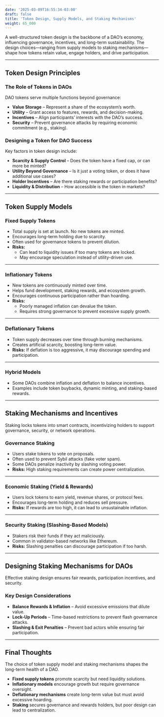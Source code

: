 ```yaml
---
date: '2025-03-09T16:55:34-03:00'
draft: false
title: 'Token Design, Supply Models, and Staking Mechanisms'
weight: 65_000
---
```


A well-structured token design is the backbone of a DAO’s economy, influencing governance, incentives, and long-term sustainability. The design choices—ranging from supply models to staking mechanisms—shape how tokens retain value, engage holders, and drive participation. 

---

## **Token Design Principles**  

### **The Role of Tokens in DAOs**  
DAO tokens serve multiple functions beyond governance:  
- **Value Storage** – Represent a share of the ecosystem’s worth.  
- **Utility** – Grant access to features, rewards, and decision-making.  
- **Incentives** – Align participants’ interests with the DAO’s success.  
- **Security** – Prevent governance attacks by requiring economic commitment (e.g., staking).  

### **Designing a Token for DAO Success**  
Key factors in token design include:  
- **Scarcity & Supply Control** – Does the token have a fixed cap, or can more be minted?  
- **Utility Beyond Governance** – Is it just a voting token, or does it have additional use cases?  
- **Holder Incentives** – Are there staking rewards or participation benefits?  
- **Liquidity & Distribution** – How accessible is the token in markets?  

---

## **Token Supply Models**  

### **Fixed Supply Tokens**  
- Total supply is set at launch. No new tokens are minted.  
- Encourages long-term holding due to scarcity.  
- Often used for governance tokens to prevent dilution.  
- **Risks:**  
    - Can lead to liquidity issues if too many tokens are locked.  
    - May encourage speculation instead of utility-driven use.  

---

### **Inflationary Tokens**  
- New tokens are continuously minted over time.  
- Helps fund development, staking rewards, and ecosystem growth.  
- Encourages continuous participation rather than hoarding.  
- **Risks:**  
    - Poorly managed inflation can devalue the token.  
    - Requires strong governance to prevent excessive supply growth.  

---

### **Deflationary Tokens**  
- Token supply decreases over time through burning mechanisms.  
- Creates artificial scarcity, boosting long-term value.  
- **Risks:** If deflation is too aggressive, it may discourage spending and participation.  

---

### **Hybrid Models**  
- Some DAOs combine inflation and deflation to balance incentives.  
- Examples include token buybacks, dynamic minting, and staking-based rewards.  

---

## **Staking Mechanisms and Incentives**  

Staking locks tokens into smart contracts, incentivizing holders to support governance, security, or network operations.  

### **Governance Staking**  
- Users stake tokens to vote on proposals.  
- Often used to prevent Sybil attacks (fake voter spam).  
- Some DAOs penalize inactivity by slashing voting power.  
- **Risks:** High staking requirements can create power centralization.  

---

### **Economic Staking (Yield & Rewards)**  
- Users lock tokens to earn yield, revenue shares, or protocol fees.  
- Encourages long-term holding and reduces sell pressure.  
- **Risks:** If rewards are too high, it can lead to unsustainable inflation.  

---

### **Security Staking (Slashing-Based Models)**  
- Stakers risk their funds if they act maliciously.  
- Common in validator-based networks like Ethereum.  
- **Risks:** Slashing penalties can discourage participation if too harsh.  

---

## **Designing Staking Mechanisms for DAOs**  

Effective staking design ensures fair rewards, participation incentives, and security.  

### **Key Design Considerations**  
- **Balance Rewards & Inflation** – Avoid excessive emissions that dilute value.  
- **Lock-Up Periods** – Time-based restrictions to prevent flash governance attacks.  
- **Slashing & Exit Penalties** – Prevent bad actors while ensuring fair participation.  

---

## **Final Thoughts**  

The choice of token supply model and staking mechanisms shapes the long-term health of a DAO.  

- **Fixed supply tokens** promote scarcity but need liquidity solutions.  
- **Inflationary models** encourage growth but require governance oversight.  
- **Deflationary mechanisms** create long-term value but must avoid excessive hoarding.  
- **Staking** secures governance and rewards holders, but poor design can lead to centralization.  

